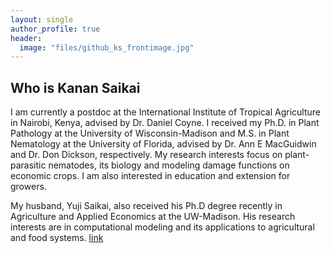 ```yaml
---
layout: single
author_profile: true 
header:
  image: "files/github_ks_frontimage.jpg" 
--- 
```



## Who is Kanan Saikai 


I am currently a postdoc at the International Institute of Tropical Agriculture in Nairobi, Kenya, advised by Dr. Daniel Coyne.
I received my Ph.D. in Plant Pathology at the University of Wisconsin-Madison and M.S. in Plant Nematology at the University of Florida, advised by Dr. Ann E MacGuidwin and Dr. Don Dickson, respectively.
My research interests focus on plant-parasitic nematodes, its biology and modeling damage functions on economic crops. I am also interested in education and extension for growers.


 
My husband, Yuji Saikai, also received his Ph.D degree recently in Agriculture and Applied Economics at the UW-Madison. His research interests are in computational modeling and its applications to agricultural and food systems. 
[link](https://yujisaikai.com)
 
 
